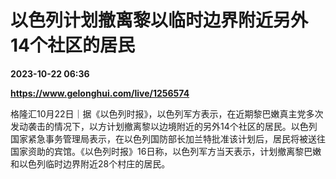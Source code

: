 # 以色列计划撤离黎以临时边界附近另外14个社区的居民

**2023-10-22 06:36**

**https://www.gelonghui.com/live/1256574**

格隆汇10月22日｜据《以色列时报》，以色列军方表示，在近期黎巴嫩真主党多次发动袭击的情况下，以方计划撤离黎以边境附近的另外14个社区的居民。以色列国家紧急事务管理局表示，在以色列国防部长加兰特批准该计划后，居民将被送往国家资助的宾馆。《以色列时报》16日称，以色列军方当天表示，计划撤离黎巴嫩和以色列临时边界附近28个村庄的居民。